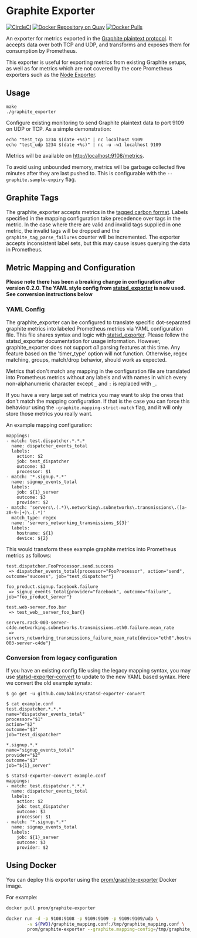 # Graphite Exporter

[![CircleCI](https://circleci.com/gh/prometheus/graphite_exporter/tree/master.svg?style=shield)][circleci]
[![Docker Repository on Quay](https://quay.io/repository/prometheus/graphite-exporter/status)][quay]
[![Docker Pulls](https://img.shields.io/docker/pulls/prom/graphite-exporter.svg?maxAge=604800)][hub]

An exporter for metrics exported in the [Graphite plaintext
protocol](http://graphite.readthedocs.org/en/latest/feeding-carbon.html#the-plaintext-protocol).
It accepts data over both TCP and UDP, and transforms and exposes them for
consumption by Prometheus.

This exporter is useful for exporting metrics from existing Graphite setups, as
well as for metrics which are not covered by the core Prometheus exporters such
as the [Node Exporter](https://github.com/prometheus/node_exporter).

## Usage

```
make
./graphite_exporter
```

Configure existing monitoring to send Graphite plaintext data to port 9109 on UDP or TCP.
As a simple demonstration:
```
echo "test_tcp 1234 $(date +%s)" | nc localhost 9109
echo "test_udp 1234 $(date +%s)" | nc -u -w1 localhost 9109
```

Metrics will be available on [http://localhost:9108/metrics](http://localhost:9108/metrics).

To avoid using unbounded memory, metrics will be garbage collected five minutes after
they are last pushed to. This is configurable with the `--graphite.sample-expiry` flag.

## Graphite Tags
The graphite_exporter accepts metrics in the [tagged carbon format](https://graphite.readthedocs.io/en/latest/tags.html). Labels specified in the mapping configuration take precedence over tags in the metric. In the case where there are valid and invalid tags supplied in one metric, the invalid tags will be dropped and the `graphite_tag_parse_failures` counter will be incremented. The exporter accepts inconsistent label sets, but this may cause issues querying the data in Prometheus.

## Metric Mapping and Configuration

**Please note there has been a breaking change in configuration after version 0.2.0.  The YAML style config from [statsd_exporter](https://github.com/prometheus/statsd_exporter) is now used.  See conversion instructions below**

### YAML Config
The graphite_exporter can be configured to translate specific dot-separated
graphite metrics into labeled Prometheus metrics via YAML configuration file.  This file shares syntax and logic with [statsd_exporter](https://github.com/prometheus/statsd_exporter).  Please follow the statsd_exporter documentation for usage information.  However, graphite_exporter does not support *all* parsing features at this time.  Any feature based on the 'timer_type' option will not function.  Otherwise, regex matching, groups, match/drop behavior, should work as expected.

Metrics that don't match any mapping in the configuration file are translated
into Prometheus metrics without any labels and with names in which every 
non-alphanumeric character except `_` and `:` is replaced with `_`.

If you have a very large set of metrics you may want to skip the ones that don't
match the mapping configuration. If that is the case you can force this behaviour
using the `-graphite.mapping-strict-match` flag, and it will only store those metrics
you really want.

An example mapping configuration:

```
mappings:
- match: test.dispatcher.*.*.*
  name: dispatcher_events_total
  labels:
    action: $2
    job: test_dispatcher
    outcome: $3
    processor: $1
- match: '*.signup.*.*'
  name: signup_events_total
  labels:
    job: ${1}_server
    outcome: $3
    provider: $2
- match: 'servers\.(.*)\.networking\.subnetworks\.transmissions\.([a-z0-9-]+)\.(.*)'
  match_type: regex
  name: 'servers_networking_transmissions_${3}'
  labels: 
    hostname: ${1}
    device: ${2}
```

This would transform these example graphite metrics into Prometheus metrics as
follows:

    test.dispatcher.FooProcessor.send.success
     => dispatcher_events_total{processor="FooProcessor", action="send", outcome="success", job="test_dispatcher"}

    foo_product.signup.facebook.failure
     => signup_events_total{provider="facebook", outcome="failure", job="foo_product_server"}

    test.web-server.foo.bar
     => test_web__server_foo_bar{}
    
    servers.rack-003-server-c4de.networking.subnetworks.transmissions.eth0.failure.mean_rate
     => servers_networking_transmissions_failure_mean_rate{device="eth0",hostname="rack-003-server-c4de"}



### Conversion from legacy configuration

If you have an existing config file using the legacy mapping syntax, you may use [statsd-exporter-convert](https://github.com/bakins/statsd-exporter-convert) to update to the new YAML based syntax.  Here we convert the old example synatx:

```
$ go get -u github.com/bakins/statsd-exporter-convert

$ cat example.conf
test.dispatcher.*.*.*
name="dispatcher_events_total"
processor="$1"
action="$2"
outcome="$3"
job="test_dispatcher"

*.signup.*.*
name="signup_events_total"
provider="$2"
outcome="$3"
job="${1}_server"

$ statsd-exporter-convert example.conf
mappings:
- match: test.dispatcher.*.*.*
  name: dispatcher_events_total
  labels:
    action: $2
    job: test_dispatcher
    outcome: $3
    processor: $1
- match: '*.signup.*.*'
  name: signup_events_total
  labels:
    job: ${1}_server
    outcome: $3
    provider: $2
````

## Using Docker

You can deploy this exporter using the [prom/graphite-exporter][hub] Docker image.

For example:

```bash
docker pull prom/graphite-exporter

docker run -d -p 9108:9108 -p 9109:9109 -p 9109:9109/udp \
        -v ${PWD}/graphite_mapping.conf:/tmp/graphite_mapping.conf \
        prom/graphite-exporter --graphite.mapping-config=/tmp/graphite_mapping.conf
```


[circleci]: https://circleci.com/gh/prometheus/graphite_exporter
[hub]: https://hub.docker.com/r/prom/graphite-exporter/
[travis]: https://travis-ci.org/prometheus/graphite_exporter
[quay]: https://quay.io/repository/prometheus/graphite-exporter
